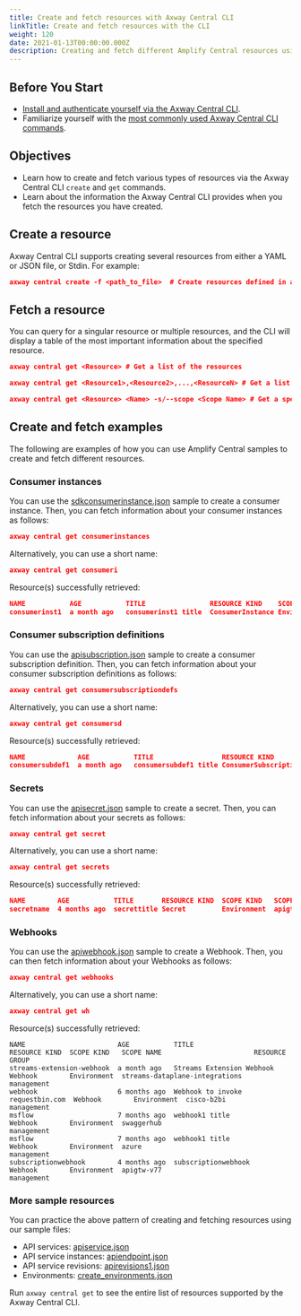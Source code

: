```yaml
---
title: Create and fetch resources with Axway Central CLI
linkTitle: Create and fetch resources with the CLI
weight: 120
date: 2021-01-13T00:00:00.000Z
description: Creating and fetch different Amplify Central resources using the CLI.
---
```

## Before You Start

* [Install and authenticate yourself via the Axway Central CLI](/docs/integrate_with_central/cli_central/cli_install/).
* Familiarize yourself with the [most commonly used Axway Central CLI commands](/docs/integrate_with_central/cli_central/cli_command_reference/).

## Objectives

* Learn how to create and fetch various types of resources via the Axway Central CLI `create` and `get` commands.
* Learn about the information the Axway Central CLI provides when you fetch the resources you have created.

## Create a resource

Axway Central CLI supports creating several resources from either a YAML or JSON file, or Stdin. For example:

```json
axway central create -f <path_to_file>  # Create resources defined in a YAML or JSON file.
```

## Fetch a resource

You can query for a singular resource or multiple resources, and the CLI will display a table of the most important information about the specified resource.

```json
axway central get <Resource> # Get a list of the resources
```

```json
axway central get <Resource1>,<Resource2>,...,<ResourceN> # Get a list of multiple resources
```

```json
axway central get <Resource> <Name> -s/--scope <Scope Name> # Get a specific resource by name
```

## Create and fetch examples

The following are examples of how you can use Amplify Central samples to create and fetch different resources.

### Consumer instances

You can use the [sdkconsumerinstance.json](https://axway-open-docs.netlify.app/samples/central/sdkconsumerinstance.json) sample to create a consumer instance. Then, you can fetch information about your consumer instances as follows:

```json
axway central get consumerinstances
```

Alternatively, you can use a short name:

```json
axway central get consumeri
```

Resource(s) successfully retrieved:

```json
NAME           AGE           TITLE                RESOURCE KIND    SCOPE KIND   SCOPE NAME          RESOURCE GROUP
consumerinst1  a month ago   consumerinst1 title  ConsumerInstance Environment  awsgtw-us-east-2    management
```

### Consumer subscription definitions

You can use the [apisubscription.json](https://axway-open-docs.netlify.app/samples/central/apisubscription.json) sample to create a consumer subscription definition. Then, you can fetch information about your consumer subscription definitions as follows:

```json
axway central get consumersubscriptiondefs
```

Alternatively, you can use a short name:

```json
axway central get consumersd
```

Resource(s) successfully retrieved:

```json
NAME             AGE           TITLE                 RESOURCE KIND                  SCOPE KIND   SCOPE NAME         RESOURCE GROUP
consumersubdef1  a month ago   consumersubdef1 title ConsumerSubscriptionDefinition Environment  awsgtw-us-east-2   management
```

### Secrets

You can use the [apisecret.json](https://axway-open-docs.netlify.app/samples/central/apisecret.json) sample to create a secret. Then, you can fetch information about your secrets as follows:

```json
axway central get secret
```

Alternatively, you can use a short name:

```json
axway central get secrets
```

Resource(s) successfully retrieved:

```json
NAME        AGE           TITLE       RESOURCE KIND  SCOPE KIND   SCOPE NAME    RESOURCE GROUP
secretname  4 months ago  secrettitle Secret         Environment  apigtw-v77    management
```

### Webhooks

You can use the [apiwebhook.json](https://axway-open-docs.netlify.app/samples/central/apiwebhook.json) sample to create a Webhook. Then, you can then fetch information about your Webhooks as follows:

```json
axway central get webhooks
```

Alternatively, you can use a short name:

```json
axway central get wh
```

Resource(s) successfully retrieved:

```
NAME                       AGE           TITLE                             RESOURCE KIND  SCOPE KIND   SCOPE NAME                       RESOURCE GROUP
streams-extension-webhook  a month ago   Streams Extension Webhook         Webhook        Environment  streams-dataplane-integrations   management
webhook                    6 months ago  Webhook to invoke requestbin.com  Webhook        Environment  cisco-b2bi                       management
msflow                     7 months ago  webhook1 title                    Webhook        Environment  swaggerhub                       management
msflow                     7 months ago  webhook1 title                    Webhook        Environment  azure                            management
subscriptionwebhook        4 months ago  subscriptionwebhook               Webhook        Environment  apigtw-v77                       management
```

### More sample resources

You can practice the above pattern of creating and fetching resources using our sample files:

* API services: [apiservice.json](https://axway-open-docs.netlify.app/samples/central/apiservice.json)
* API service instances: [apiendpoint.json](https://axway-open-docs.netlify.app/samples/central/apiendpoint.json)
* API service revisions: [apirevisions1.json](https://axway-open-docs.netlify.app/samples/central/apirevisions1.json)
* Environments: [create_environments.json](https://axway-open-docs.netlify.app/samples/central/create_environments.json)

Run `axway central get` to see the entire list of resources supported by the Axway Central CLI.
